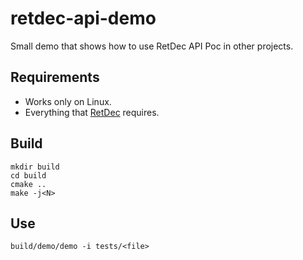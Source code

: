 # retdec-api-demo

Small demo that shows how to use RetDec API Poc in other projects.

## Requirements

* Works only on Linux.
* Everything that [RetDec](https://github.com/avast/retdec#requirements) requires.

## Build

```
mkdir build
cd build
cmake ..
make -j<N>
```

## Use

```
build/demo/demo -i tests/<file>
```
